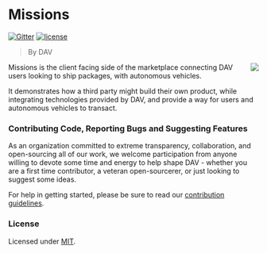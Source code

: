 # Missions
[![Gitter](https://img.shields.io/gitter/room/DAVFoundation/DAV-Contributors.svg?style=flat-square)](https://gitter.im/DAVFoundation/DAV-Contributors)
[![license](https://img.shields.io/github/license/DAVFoundation/missions.svg?style=flat-square)](https://github.com/DAVFoundation/missions/blob/master/LICENSE)

> By DAV

<img src="./resources/images/missionapp-logo.png" align="right" />

Missions is the client facing side of the marketplace connecting DAV users looking to ship packages, with autonomous vehicles.

It demonstrates how a third party might build their own product, while integrating technologies provided by DAV, and provide a way for users and autonomous vehicles to transact.

### Contributing Code, Reporting Bugs and Suggesting Features

As an organization committed to extreme transparency, collaboration, and open-sourcing all of our work, we welcome participation from anyone willing to devote some time and energy to help shape DAV - whether you are a first time contributor, a veteran open-sourcerer, or just looking to suggest some ideas.

For help in getting started, please be sure to read our [contribution guidelines](https://github.com/DAVFoundation/missions/blob/master/CONTRIBUTING.md).

### License

Licensed under [MIT](https://github.com/DAVFoundation/missioncontrol/blob/master/LICENSE).
